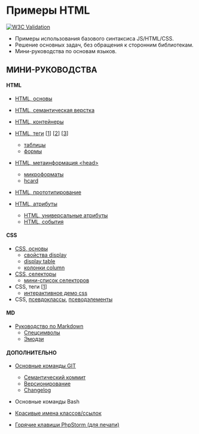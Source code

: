 # Примеры HTML

[![W3C Validation](https://img.shields.io/w3c-validation/default?targetUrl=https%3A%2F%2Fgrand-web.github.io%2Fsimple-html-templates%2F)](https://www.w3.org/Consortium/)

- Примеры использования базового синтаксиса JS/HTML/CSS.
- Решение основных задач, без обращения к сторонним библиотекам.
- Мини-руководства по основам языков.

## МИНИ-РУКОВОДСТВА

#### HTML

<!-- FIXME ИСПРАВИТЬ+ДОБАВИТЬ ССЫЛКИ -->

- [HTML, основы](mini-manuals/html.md)
- [HTML, семантическая верстка](mini-manuals/html.md#семантическая-верстка)
- [HTML, контейнеры](mini-manuals/html-containers.md)
- [HTML, теги](mini-manuals/html-tags.md) [[1]\] [[2]\] [[3]\]
  - [таблицы](mini-manuals/html-tags.md#таблицы)
  - [формы](https://html5book.ru/formy/#progress)
- [HTML, метаинформация <head\>](mini-manuals/html-head.md)

  - [микроформаты](https://microformats.org/)
  - [hcard](https://ru.wikipedia.org/wiki/HCard)

- [HTML, прототипирование](mini-manuals/html-prototype.md)
- [HTML, атрибуты](https://html5book.ru/html-attributes/)
  - [HTML, универсальные атрибуты](https://webref.ru/html/attr/common)
  - [HTML, события](https://webref.ru/html/attr/event)

[1]: https://webref.ru/html
[2]: https://developer.mozilla.org/ru/docs/Web/HTML/Element#текстовое_содержание
[3]: https://html5book.ru/html-spravochnik.html

#### CSS

- [CSS, основы](mini-manuals/css.md)
  - [свойства display](mini-manuals/html-containers.md#свойства-display)
  - [display table](mini-manuals/html-containers.md#значения-table)
  - [колонки column](mini-manuals/html-containers.md#колонки-column)
- [CSS, селекторы](mini-manuals/css-selectors.md)
  - [мини-список селекторов](https://html5css.ru/cssref/css_selectors.php)
- CSS, теги [[1](1111)\]
  - [интерактивное демо css](https://www.w3schools.com/cssref/playdemo.php?filename=playcss_accent-color)
- CSS, [псевдоклассы](https://www.w3schools.com/css/css_pseudo_classes.asp), [псеводэлементы](https://www.w3schools.com/css/css_pseudo_elements.asp)

#### MD

- [Руководство по Markdown](mini-manuals/md.md)
  - [Спецсимволы](mini-manuals/md.md#спецсимволы)
  - [Эмодзи](mini-manuals/md.md#эмодзи)

#### ДОПОЛНИТЕЛЬНО

- [Основные команды GIT](mini-manuals/git.md)
  - [Семантический коммит](mini-manuals/git.md/#семантический-коммит)
  - [Версионирование](mini-manuals/git.md#версионирование)
  - [Changelog](mini-manuals/git.md#ведение-changelog)
- Основные команды Bash
- [Красивые имена классов/ссылок](mini-manuals/oth/names-class-links.md)

- [Горячие клавиши PhpStorm (для печати)](https://github.com/LoginovIlya/PhpStorm-hotkeys-ru/blob/master/PhpStorm_Hotkeys_ru.pdf)

